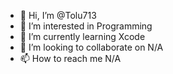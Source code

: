 - 👋 Hi, I’m @Tolu713
- 👀 I’m interested in Programming
- 🌱 I’m currently learning Xcode
- 💞️ I’m looking to collaborate on N/A
- 📫 How to reach me N/A

<!---
Tolu713/Tolu713 is a ✨ special ✨ repository because its `README.md` (this file) appears on your GitHub profile.
You can click the Preview link to take a look at your changes.
--->
